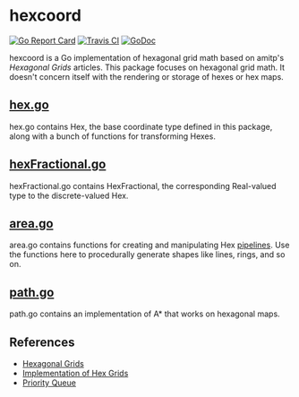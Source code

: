 # hexcoord

[![Go Report Card](https://goreportcard.com/badge/github.com/erinpentecost/deterbus)](https://goreportcard.com/report/github.com/erinpentecost/hexcoord)
[![Travis CI](https://travis-ci.org/erinpentecost/hexcoord.svg?branch=master)](https://travis-ci.org/erinpentecost/hexcoord.svg?branch=master)
[![GoDoc](https://godoc.org/github.com/erinpentecost/hexcoord?status.svg)](https://godoc.org/github.com/erinpentecost/hexcoord)

hexcoord is a Go implementation of hexagonal grid math based on amitp's *Hexagonal Grids* articles. This package focuses on hexagonal grid math. It doesn't concern itself with the rendering or storage of hexes or hex maps.

## [hex.go](../master/hex.go)

hex.go contains Hex, the base coordinate type defined in this package, along with a bunch of functions for transforming Hexes.

## [hexFractional.go](../master/hexFractional.go)

hexFractional.go contains HexFractional, the corresponding Real-valued type to the discrete-valued Hex.

## [area.go](../master/area.go)

area.go contains functions for creating and manipulating Hex [pipelines](https://blog.golang.org/pipelines). Use the functions here to procedurally generate shapes like lines, rings, and so on.

## [path.go](../master/path.go)

path.go contains an implementation of A* that works on hexagonal maps.

## References

* [Hexagonal Grids](https://www.redblobgames.com/grids/hexagons)
* [Implementation of Hex Grids](https://www.redblobgames.com/grids/hexagons/implementation.html)
* [Priority Queue](https://golang.org/pkg/container/heap/#example__priorityQueue)